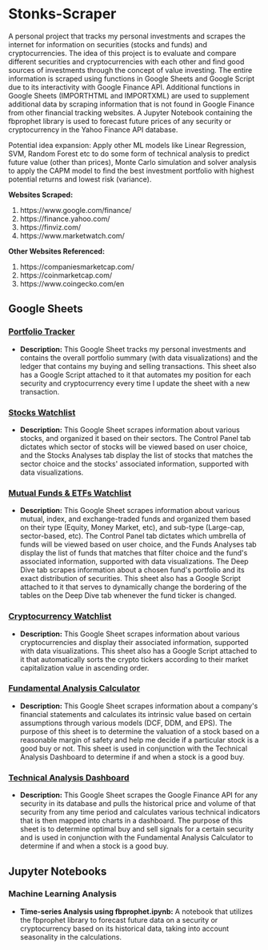 # Stonks-Scraper

A personal project that tracks my personal investments and scrapes the internet for information on securities (stocks and funds) and cryptocurrencies.
The idea of this project is to evaluate and compare different securities and cryptocurrencies with each other and find good sources of investments
through the concept of value investing. The entire information is scraped using functions in Google Sheets and Google Script due to its interactivity
with Google Finance API. Additional functions in Google Sheets (IMPORTHTML and IMPORTXML) are used to supplement additional data by scraping
information that is not found in Google Finance from other financial tracking websites. A Jupyter Notebook containing the fbprophet library is used to
forecast future prices of any security or cryptocurrency in the Yahoo Finance API database.

Potential idea expansion: Apply other ML models like Linear Regression, SVM, Random Forest etc to do some form of technical analysis to predict future
value (other than prices), Monte Carlo simulation and solver analysis to apply the CAPM model to find the best investment portfolio with highest potential
returns and lowest risk (variance).

<b>Websites Scraped:</b>
<ol>
    <li>https://www.google.com/finance/</li>
    <li>https://finance.yahoo.com/</li>
    <li>https://finviz.com/</li>
    <li>https://www.marketwatch.com/</li>
</ol>

<b>Other Websites Referenced:</b>
<ol>
    <li>https://companiesmarketcap.com/</li>
    <li>https://coinmarketcap.com/</li>
    <li>https://www.coingecko.com/en</li>
</ol>    

<h2>Google Sheets</h2>
<h3><a href="https://docs.google.com/spreadsheets/d/1xHJSsDsQEu_YvFmtNnefFBv3l1AatDd34L3f9680ehw/edit?usp=sharing">Portfolio Tracker</a></h3>
<ul>
    <li><b>Description:</b> This Google Sheet tracks my personal investments and contains the overall portfolio summary (with data visualizations) and
    the ledger that contains my buying and selling transactions. This sheet also has a Google Script attached to it that automates my position
    for each security and cryptocurrency every time I update the sheet with a new transaction.</li>
</ul>
<h3><a href="https://docs.google.com/spreadsheets/d/14-HaYDTdRZCm35_TGx1MhRNTvZ4pdAkWsvSeFonsn8k/edit?usp=sharing">Stocks Watchlist</a></h3>
<ul>
    <li><b>Description:</b> This Google Sheet scrapes information about various stocks, and organized it based on their sectors. The Control Panel tab
    dictates which sector of stocks will be viewed based on user choice, and the Stocks Analyses tab display the list of stocks that matches
    the sector choice and the stocks' associated information, supported with data visualizations.</li>
</ul>    
<h3><a href="https://docs.google.com/spreadsheets/d/1_n4wkzUW12aMnJ4ylxtGIIoe_28wbvNboaYgsTpP_NQ/edit#gid=1108658010">Mutual Funds & ETFs Watchlist</a></h3>
<ul>
    <li><b>Description:</b> This Google Sheet scrapes information about various mutual, index, and exchange-traded funds and organized them based on
    their type (Equity, Money Market, etc), and sub-type (Large-cap, sector-based, etc). The Control Panel tab dictates which
    umbrella of funds will be viewed based on user choice, and the Funds Analyses tab display the list of funds that matches that filter choice
    and the fund's associated information, supported with data visualizations. The Deep Dive tab scrapes information about a chosen fund's portfolio
    and its exact distribution of securities. This sheet also has a Google Script attached to it that serves to dynamically change the bordering of
    the tables on the Deep Dive tab whenever the fund ticker is changed.</li>
</ul>
<h3><a href="https://docs.google.com/spreadsheets/d/1Im9RHEw4SuJtp0CGzYKQ5IBbHtQELkQ3jHf_K6U_X0E/edit?usp=sharing">Cryptocurrency Watchlist</a></h3>
<ul>
    <li><b>Description:</b> This Google Sheet scrapes information about various cryptocurrencies and display their associated information, supported with
    data visualizations. This sheet also has a Google Script attached to it that automatically sorts the crypto tickers according to their market
    capitalization value in ascending order.</li>
</ul>
<h3><a href="https://docs.google.com/spreadsheets/d/1-T7eJD7CyP8tuYGM0ZH2u-7fR4lPVP3Rdh_E1Ajfa_8/edit?usp=sharing">Fundamental Analysis Calculator</a></h3>
<ul>
    <li><b>Description:</b> This Google Sheet scrapes information about a company's financial statements and calculates its intrinsic value based on certain
    assumptions through various models (DCF, DDM, and EPS). The purpose of this sheet is to determine the valuation of a stock based on a reasonable
    margin of safety and help me decide if a particular stock is a good buy or not. This sheet is used in conjunction with the Technical Analysis Dashboard to
    determine if and when a stock is a good buy.</li>
</ul>
<h3><a href="https://docs.google.com/spreadsheets/d/1urDssKdHILGDmiq0t73WDQ6UpOyMQ5kUhSggMdn4oBc/edit?usp=sharing">Technical Analysis Dashboard</a></h3>
<ul>
    <li><b>Description:</b> This Google Sheet scrapes the Google Finance API for any security in its database and pulls the historical price and volume of that
    security from any time period and calculates various technical indicators that is then mapped into charts in a dashboard. The purpose of this sheet is to
    determine optimal buy and sell signals for a certain security and is used in conjunction with the Fundamental Analysis Calculator to determine if and when
    a stock is a good buy.</li>
</ul>

<h2>Jupyter Notebooks</h2>
<h3>Machine Learning Analysis</h3>
<ul>
    <li><b>Time-series Analysis using fbprophet.ipynb:</b> A notebook that utilizes the fbprophet library to forecast future data on a security or cryptocurrency based on its
    historical data, taking into account seasonality in the calculations.</li>
</ul>
